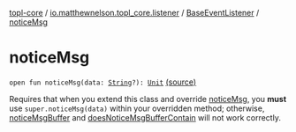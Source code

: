 [topl-core](../../index.md) / [io.matthewnelson.topl_core.listener](../index.md) / [BaseEventListener](index.md) / [noticeMsg](./notice-msg.md)

# noticeMsg

`open fun noticeMsg(data: `[`String`](https://kotlinlang.org/api/latest/jvm/stdlib/kotlin/-string/index.html)`?): `[`Unit`](https://kotlinlang.org/api/latest/jvm/stdlib/kotlin/-unit/index.html) [(source)](https://github.com/05nelsonm/TorOnionProxyLibrary-Android/blob/master/topl-core/src/main/java/io/matthewnelson/topl_core/listener/BaseEventListener.kt#L133)

Requires that when you extend this class and override [noticeMsg](./notice-msg.md), you **must**
use `super.noticeMsg(data)` within your overridden method; otherwise, [noticeMsgBuffer](#) and [doesNoticeMsgBufferContain](#) will not work correctly.


